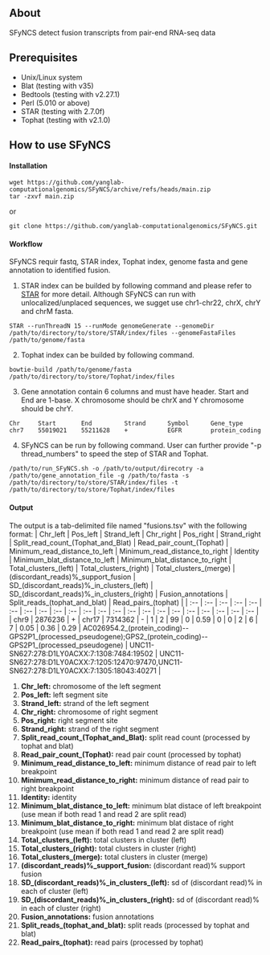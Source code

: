 ## About
SFyNCS detect fusion transcripts from pair-end RNA-seq data

## Prerequisites
- Unix/Linux system
- Blat (testing with v35)
- Bedtools (testing with v2.27.1)
- Perl (5.010 or above)
- STAR (testing with 2.7.0f)
- Tophat (testing with v2.1.0)

## How to use SFyNCS
#### Installation
```
wget https://github.com/yanglab-computationalgenomics/SFyNCS/archive/refs/heads/main.zip
tar -zxvf main.zip
```
or
```
git clone https://github.com/yanglab-computationalgenomics/SFyNCS.git
```

#### Workflow
SFyNCS requir fastq, STAR index, Tophat index, genome fasta and gene annotation to identified fusion.
1. STAR index can be builded by following command and please refer to [STAR](https://github.com/alexdobin/STAR) for more detail. Although SFyNCS can run with unlocalized/unplaced sequences, we sugget use chr1-chr22, chrX, chrY and chrM fasta.
```
STAR --runThreadN 15 --runMode genomeGenerate --genomeDir /path/to/directory/to/store/STAR/index/files --genomeFastaFiles /path/to/genome/fasta
```
2. Tophat index can be builded by following command.
```
bowtie-build /path/to/genome/fasta /path/to/directory/to/store/Tophat/index/files
```
3. Gene annotation contain 6 columns and must have header. Start and End are 1-base. X chromosome should be chrX and Y chromosome should be chrY.
```
Chr     Start       End         Strand      Symbol      Gene_type
chr7    55019021    55211628    +           EGFR        protein_coding
```
4. SFyNCS can be run by following command. User can further provide "-p thread_numbers" to speed the step of STAR and Tophat.
```
/path/to/run_SFyNCS.sh -o /path/to/output/direcotry -a /path/to/gene_annotation_file -g /path/to/fasta -s /path/to/directory/to/store/STAR/index/files -t /path/to/directory/to/store/Tophat/index/files
```

#### Output
The output is a tab-delimited file named "fusions.tsv" with the following format:
| Chr_left | Pos_left | Strand_left | Chr_right | Pos_right | Strand_right | Split_read_count_(Tophat_and_Blat) | Read_pair_count_(Tophat) | Minimum_read_distance_to_left | Minimum_read_distance_to_right | Identity | Minimum_blat_distance_to_left | Minimum_blat_distance_to_right | Total_clusters_(left) | Total_clusters_(right) | Total_clusters_(merge) | (discordant_reads)%\_support_fusion | SD_(discordant_reads)%\_in_clusters_(left) | SD_(discordant_reads)%\_in_clusters_(right) | Fusion_annotations | Split_reads_(tophat_and_blat) | Read_pairs_(tophat) |
| :-- | :-- | :-- | :-- | :-- | :--  | :-- | :-- | :-- | :-- | :-- | :-- | :-- | :-- | :-- | :-- | :-- | :-- | :-- | :-- | :-- | :-- |
| chr9 | 2876236 | + | chr17 | 7314362 | -  | 1 | 2 | 99 | 0 | 0.59 | 0 | 0 | 2 | 6 | 7 | 0.05 | 0.36 | 0.29 | AC026954.2_(protein_coding)--GPS2P1_(processed_pseudogene);GPS2_(protein_coding)--GPS2P1_(processed_pseudogene) | UNC11-SN627:278:D1LY0ACXX:7:1308:7484:19502 | UNC11-SN627:278:D1LY0ACXX:7:1205:12470:97470,UNC11-SN627:278:D1LY0ACXX:7:1305:18043:40271 |

1. **Chr_left:** chromosome of the left segment <br>
2. **Pos_left:** left segment site <br>
3. **Strand_left:** strand of the left segment <br>
4. **Chr_right:** chromosome of right segment <br>
5. **Pos_right:** right segment site <br>
6. **Strand_right:** strand of the right segment <br>
7. **Split_read_count_(Tophat_and_Blat):** split read count (processed by tophat and blat) <br>
8. **Read_pair_count_(Tophat):** read pair count (processed by tophat) <br>
9. **Minimum_read_distance_to_left:** minimum distance of read pair to left breakpoint <br>
10. **Minimum_read_distance_to_right:** minimum distance of read pair to right breakpoint <br>
11. **Identity:** identity <br>
12. **Minimum_blat_distance_to_left:** minimum blat distace of left breakpoint (use mean if both read 1 and read 2 are split read) <br>
13. **Minimum_blat_distance_to_right:** minimum blat distace of right breakpoint (use mean if both read 1 and read 2 are split read) <br>
14. **Total_clusters_(left):** total clusters in cluster (left) <br>
15. **Total_clusters_(right):** total clusters in cluster (right) <br>
16. **Total_clusters_(merge):** total clusters in cluster (merge) <br>
17. **(discordant_reads)%\_support_fusion:** (discordant read)% support fusion <br>
18. **SD_(discordant_reads)%\_in_clusters_(left):** sd of (discordant read)% in each of cluster (left) <br>
19. **SD_(discordant_reads)%\_in_clusters_(right):** sd of (discordant read)% in each of cluster (right) <br>
20. **Fusion_annotations:** fusion annotations <br>
21. **Split_reads_(tophat_and_blat):** split reads (processed by tophat and blat) <br>
22. **Read_pairs_(tophat):** read pairs (processed by tophat) <br>

